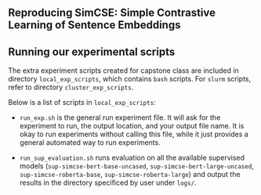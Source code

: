 ## Reproducing SimCSE: Simple Contrastive Learning of Sentence Embeddings

## Running our experimental scripts

The extra experiment scripts created for capstone class are included in directory `local_exp_scripts`, which contains `bash` scripts. For `slurm` scripts, refer to directory `cluster_exp_scripts`. 

Below is a list of scripts in `local_exp_scripts`:

* `run_exp.sh` is the general run experiment file. It will ask for the experiment to run, the output location, and your output file name. It is okay to run experiments without calling this file, while it just provides a general automated way to run experiments.

* `run_sup_evaluation.sh` runs evaluation on all the available supervised models (`sup-simcse-bert-base-uncased`, `sup-simcse-bert-large-uncased`, `sup-simcse-roberta-base`, `sup-simcse-roberta-large`) and output the results in the directory specificed by user under `logs/`.